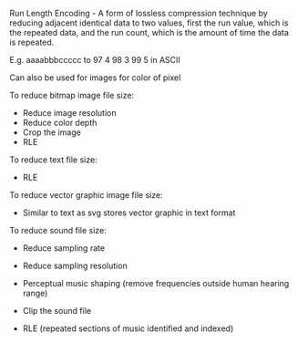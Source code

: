 
Run Length Encoding - A form of lossless compression technique by reducing adjacent identical data to two values, first the run value, which is the repeated data, and the run count, which is the amount of time the data is repeated.

E.g. aaaabbbccccc to 97 4 98 3 99 5 in ASCII

Can also be used for images for color of pixel

  

To reduce bitmap image file size:

- Reduce image resolution
- Reduce color depth
- Crop the image
- RLE

  

To reduce text file size:

- RLE

To reduce vector graphic image file size:

- Similar to text as svg stores vector graphic in text format

  

To reduce sound file size:

- Reduce sampling rate
    
- Reduce sampling resolution
    
- Perceptual music shaping (remove frequencies outside human hearing range)
    
- Clip the sound file
    
- RLE (repeated sections of music identified and indexed)
    

